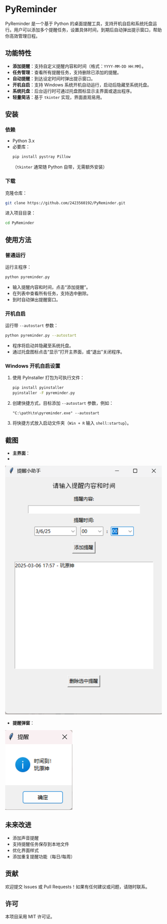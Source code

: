 
# PyReminder

PyReminder 是一个基于 Python 的桌面提醒工具，支持开机自启和系统托盘运行。用户可以添加多个提醒任务，设置具体时间，到期后自动弹出提示窗口，帮助你高效管理日程。

## 功能特性
- **添加提醒**：支持自定义提醒内容和时间（格式：`YYYY-MM-DD HH:MM`）。
- **任务管理**：查看所有提醒任务，支持删除已添加的提醒。
- **自动提醒**：到达设定时间时弹出提示窗口。
- **开机自启**：支持 Windows 系统开机自动运行，启动后隐藏至系统托盘。
- **系统托盘**：后台运行时可通过托盘图标显示主界面或退出程序。
- **轻量简洁**：基于 `tkinter` 实现，界面直观易用。

## 安装
### 依赖
- Python 3.x
- 必要库：
  ```bash
  pip install pystray Pillow
  ```
  （`tkinter` 通常随 Python 自带，无需额外安装）

### 下载
克隆仓库：
```bash
git clone https://github.com/2423560192/PyReminder.git
```
进入项目目录：
```bash
cd PyReminder
```

## 使用方法
### 普通运行
运行主程序：
```bash
python pyreminder.py
```
- 输入提醒内容和时间，点击“添加提醒”。
- 在列表中查看所有任务，支持选中删除。
- 到时自动弹出提醒窗口。

### 开机自启
运行带 `--autostart` 参数：
```bash
python pyreminder.py --autostart
```
- 程序将启动并隐藏至系统托盘。
- 通过托盘图标点击“显示”打开主界面，或“退出”关闭程序。

### Windows 开机自启设置
1. 使用 PyInstaller 打包为可执行文件：
   ```bash
   pip install pyinstaller
   pyinstaller -F pyreminder.py
   ```
2. 创建快捷方式，目标添加 `--autostart` 参数，例如：
   ```text
   "C:\path\to\pyreminder.exe" --autostart
   ```
3. 将快捷方式放入启动文件夹（`Win + R` 输入 `shell:startup`）。

## 截图


- **主界面**：
- 
![img.png](img.png)
- **提醒弹窗**：

![img_1.png](img_1.png)
## 未来改进
- 添加声音提醒
- 支持提醒任务保存到本地文件
- 优化界面样式
- 添加重复提醒功能（每日/每周）

## 贡献
欢迎提交 Issues 或 Pull Requests！如果有任何建议或问题，请随时联系。

## 许可
本项目采用 MIT 许可证。
